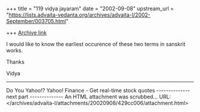 +++
title = "119 vidya jayaram"
date = "2002-09-08"
upstream_url = "https://lists.advaita-vedanta.org/archives/advaita-l/2002-September/003705.html"

+++
[Archive link](https://lists.advaita-vedanta.org/archives/advaita-l/2002-September/003705.html)


I would like to know the earliest occurence of these two terms in sanskrit works.



Thanks

Vidya



---------------------------------
Do You Yahoo!?
Yahoo! Finance - Get real-time stock quotes
-------------- next part --------------
An HTML attachment was scrubbed...
URL: </archives/advaita-l/attachments/20020908/429cc006/attachment.html>
